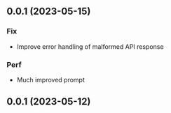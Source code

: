## 0.0.1 (2023-05-15)

### Fix

- Improve error handling of malformed API response

### Perf

- Much improved prompt

## 0.0.1 (2023-05-12)
